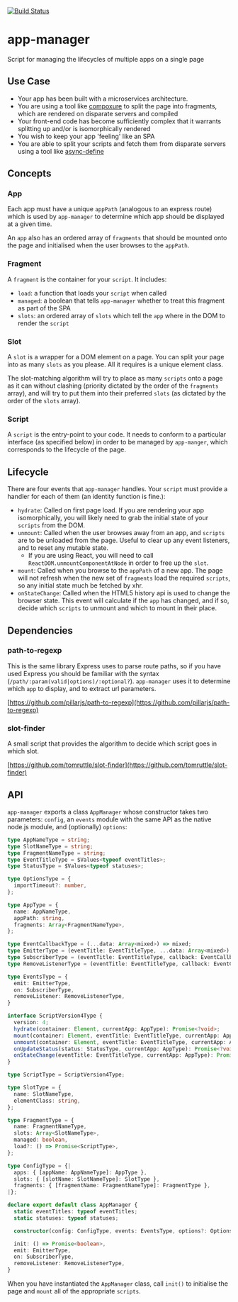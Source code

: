 [![Build Status](https://travis-ci.org/tomruttle/app-manager.svg?branch=master)](https://travis-ci.org/tomruttle/app-manager)

# app-manager

Script for managing the lifecycles of multiple apps on a single page

## Use Case

  * Your app has been built with a microservices architecture.
  * You are using a tool like [compoxure](https://github.com/tes/compoxure) to split the page into fragments, which are rendered on disparate servers and compiled
  * Your front-end code has become sufficiently complex that it warrants splitting up and/or is isomorphically rendered
  * You wish to keep your app 'feeling' like an SPA
  * You are able to split your scripts and fetch them from disparate servers using a tool like [async-define](https://github.com/tes/async-define)

## Concepts

### App

Each app must have a unique `appPath` (analogous to an express route) which is used by `app-manager` to determine which app should be displayed at a given time.

An `app` also has an ordered array of `fragments` that should be mounted onto the page and initialised when the user browses to the `appPath`.

### Fragment

A `fragment` is the container for your `script`. It includes:

  * `load`: a function that loads your `script` when called
  * `managed`: a boolean that tells `app-manager` whether to treat this fragment as part of the SPA
  * `slots`: an ordered array of `slots` which tell the `app` where in the DOM to render the `script`

### Slot

A `slot` is a wrapper for a DOM element on a page. You can split your page into as many `slots` as you please. All it requires is a unique element class.

The slot-matching algorithm will try to place as many `scripts` onto a page as it can without clashing (priority dictated by the order of the `fragments` array), and will try to put them into their preferred `slots` (as dictated by the order of the `slots` array).

### Script

A `script` is the entry-point to your code. It needs to conform to a particular interface (as specified below) in order to be managed by `app-manger`, which corresponds to the lifecycle of the page.

## Lifecycle

There are four events that `app-manager` handles. Your `script` must provide a handler for each of them (an identity function is fine.):

  * `hydrate`: Called on first page load. If you are rendering your app isomorphically, you will likely need to grab the initial state of your `scripts` from the DOM.
  * `unmount`: Called when the user browses away from an app, and `scripts` are to be unloaded from the page. Useful to clear up any event listeners, and to reset any mutable state.
    * If you are using React, you will need to call `ReactDOM.unmountComponentAtNode` in order to free up the `slot`.
  * `mount`: Called when you browse to the `appPath` of a new app. The page will not refresh when the new set of `fragments` load the required `scripts`, so any initial state much be fetched by xhr.
  * `onStateChange`: Called when the HTML5 history api is used to change the browser state. This event will calculate if the `app` has changed, and if so, decide which `scripts` to unmount and which to mount in their place.

## Dependencies

### path-to-regexp

This is the same library Express uses to parse route paths, so if you have used Express you should be familiar with the syntax (`/path/:param(valid|options)/:optional?`). `app-manager` uses it to determine which `app` to display, and to extract url parameters.

[https://github.com/pillarjs/path-to-regexp](https://github.com/pillarjs/path-to-regexp)

### slot-finder

A small script that provides the algorithm to decide which script goes in which slot.

[https://github.com/tomruttle/slot-finder](https://github.com/tomruttle/slot-finder)

## API

`app-manager` exports a class `AppManager` whose constructor takes two parameters: `config`, an `events` module with the same API as the native node.js module, and (optionally) `options`:

```typescript
type AppNameType = string;
type SlotNameType = string;
type FragmentNameType = string;
type EventTitleType = $Values<typeof eventTitles>;
type StatusType = $Values<typeof statuses>;

type OptionsType = {
  importTimeout?: number,
};

type AppType = {
  name: AppNameType,
  appPath: string,
  fragments: Array<FragmentNameType>,
};

type EventCallbackType = (...data: Array<mixed>) => mixed;
type EmitterType = (eventTitle: EventTitleType, ...data: Array<mixed>) => void;
type SubscriberType = (eventTitle: EventTitleType, callback: EventCallbackType) => void;
type RemoveListenerType = (eventTitle: EventTitleType, callback: EventCallbackType) => void;

type EventsType = {
  emit: EmitterType,
  on: SubscriberType,
  removeListener: RemoveListenerType,
}

interface ScriptVersion4Type {
  version: 4;
  hydrate(container: Element, currentApp: AppType): Promise<?void>;
  mount(container: Element, eventTitle: EventTitleType, currentApp: AppType): Promise<?void>;
  unmount(container: Element, eventTitle: EventTitleType, currentApp: AppType): Promise<?void>;
  onUpdateStatus(status: StatusType, currentApp: AppType): Promise<?void>;
  onStateChange(eventTitle: EventTitleType, currentApp: AppType): Promise<?void>;
}

type ScriptType = ScriptVersion4Type;

type SlotType = {
  name: SlotNameType,
  elementClass: string,
};

type FragmentType = {
  name: FragmentNameType,
  slots: Array<SlotNameType>,
  managed: boolean,
  load?: () => Promise<ScriptType>,
};

type ConfigType = {|
  apps: { [appName: AppNameType]: AppType },
  slots: { [slotName: SlotNameType]: SlotType },
  fragments: { [fragmentName: FragmentNameType]: FragmentType },
|};

declare export default class AppManager {
  static eventTitles: typeof eventTitles;
  static statuses: typeof statuses;

  constructor(config: ConfigType, events: EventsType, options?: OptionsType): AppManager,

  init: () => Promise<boolean>,
  emit: EmitterType,
  on: SubscriberType,
  removeListener: RemoveListenerType,
}

```

When you have instantiated the `AppManager` class, call `init()` to initialise the page and `mount` all of the appropriate `scripts`.
